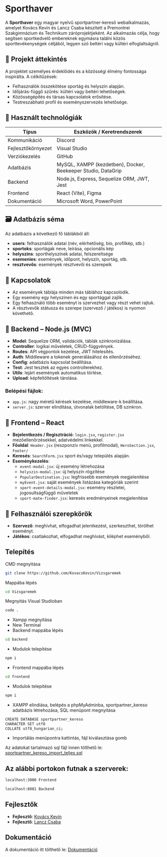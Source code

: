 
# Sporthaver

A **Sporthaver** egy magyar nyelvű sportpartner-kereső webalkalmazás, amelyet Kovács Kevin és Lancz Csaba készített a Premontrei Szakgimnázium és Technikum záróprojektjeként. Az alkalmazás célja, hogy segítsen sportkedvelő embereknek egymásra találni közös sporttevékenységek céljából, legyen szó beltéri vagy kültéri elfoglaltságról.

## 📌 Projekt áttekintés

A projektet személyes érdeklődés és a közösségi élmény fontossága inspirálta. A célkitűzések:

- Felhasználók összekötése sportág és helyszín alapján.
- Időjárás-függő szűrés: kültéri vagy beltéri lehetőségek.
- Közösségépítés és társas kapcsolatok erősítése.
- Testreszabható profil és eseményszervezés lehetősége.

## 🧠 Használt technológiák

| Típus           | Eszközök / Keretrendszerek                             |
|----------------|---------------------------------------------------------|
| Kommunikáció    | Discord                                                 |
| Fejlesztőkörnyezet | Visual Studio                                        |
| Verziókezelés   | GitHub                                                  |
| Adatbázis       | MySQL, XAMPP (kezdetben), Docker, Beekeeper Studio, DataGrip |
| Backend         | Node.js, Express, Sequelize ORM, JWT, Jest             |
| Frontend        | React (Vite), Figma                                     |
| Dokumentáció    | Microsoft Word, PowerPoint                              |

## 🗃️ Adatbázis séma

Az adatbázis a következő fő táblákból áll:

- **users**: felhasználók adatai (név, elérhetőség, bio, profilkép, stb.)
- **sportoks**: sportágak neve, leírása, opcionális kép
- **helyszins**: sporthelyszínek adatai, felszereltsége
- **esemenies**: események, időpont, helyszín, sportág, stb.
- **resztvevős**: események résztvevői és szerepeik

## 🔗 Kapcsolatok

- Az események táblája minden más táblához kapcsolódik.
- Egy esemény egy helyszínen és egy sportággal zajlik.
- Egy felhasználó több eseményt is szervezhet vagy részt vehet rajtuk.
- A résztvevők státusza és szerepe (szervező / játékos) is nyomon követhető.

## 🔧 Backend – Node.js (MVC)

- **Model**: Sequelize ORM, validációk, táblák szinkronizálása.
- **Controller**: logikai műveletek, CRUD-függvények.
- **Routes**: API végpontok kezelése, JWT hitelesítés.
- **Auth**: Middleware a tokenek generálásához és ellenőrzéséhez.
- **Config**: adatbázis kapcsolat beállítása.
- **Test**: Jest tesztek az egyes controllerekhez.
- **Utils**: lejárt események automatikus törlése.
- **Upload**: képfeltöltések tárolása.

### Belépési fájlok:
- `app.js`: nagy méretű kérések kezelése, middleware-k beállítása.
- `server.js`: szerver elindítása, útvonalak betöltése, DB szinkron.

## 🎨 Frontend – React

- **Bejelentkezés / Regisztráció**: `login.jsx`, `register.jsx` mezőellenőrzésekkel, adatvédelmi linkekkel.
- **Főoldal**: `Header.jsx` (reszponzív menü, profilmodal), `HeroSection.jsx`, `Footer/`
- **Keresés**: `SearchForm.jsx` sport és/vagy település alapján.
- **Eseménykezelés**:
  - `event-modal.jsx`: új esemény létrehozása
  - `helyszin-modal.jsx`: új helyszín rögzítése
  - `PopularDestination.jsx`: legfrissebb események megjelenítése
  - `myEvent.jsx`: saját események listázása kategóriák szerint
  - `sport-event-details-modal.jsx`: esemény részletei, jogosultságfüggő műveletek
  - `sport-mate-finder.jsx`: keresés eredményeinek megjelenítése

## 👤 Felhasználói szerepkörök

- **Szervező**: meghívhat, elfogadhat jelentkezést, szerkeszthet, törölhet eseményt.
- **Játékos**: csatlakozhat, elfogadhat meghívást, kiléphet eseményből.

## Telepítés
CMD megnyitása
```bash
git clone https://github.com/KovacsKevin/Vizsgaremek
```

Mappába lépés
```bash
cd Vizsgaremek
```

Megnyitás Visual Studioban
```bash
code .
```

- Xampp megnyitása
- New Terminal
- Backend mappába lépés
```bash
cd backend
```

- Modulok telepítése
```bash
npm i
```

- Frontend mappába lépés
```bash
cd frontend
```

- Modulok telepítése
```bash
npm i
```

- XAMPP elindíása, belépés a phpMyAdminba, sportpartner_kereso adatbázis létrehozása, SQL menüpont megnyitása

```bash
CREATE DATABASE sportpartner_kereso
CHARACTER SET utf8
COLLATE utf8_hungarian_ci;
```

- Importálás menüpontra kattintás, fájl kiválasztása gomb

Az adatokat tartalmazó sql fájl innen tölthető le: [sportpartner_kereso_import_teljes.sql](https://github.com/KovacsKevin/Vizsgaremek)

## Az alábbi portokon futnak a szerverek: 
```bash
localhost:3000 Frontend
```
```bash
localhost:8081 Backend
```

## Fejlesztők

- **Fejlesztő**: [Kovács Kevin](https://github.com/KovacsKevin)
- **Fejlesztő**: [Lancz Csaba](https://github.com/lanczcsaba)

## Dokumentáció
A  dokumentáció itt tölthető le: [Dokumentáció](https://github.com/KovacsKevin/Vizsgaremek)



